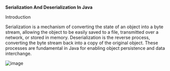 <b>Serialization And Deserialization In Java</b>

Introduction

Serialization is a mechanism of converting the state of an object into a byte stream, allowing the object to be easily saved to a file, transmitted over a network, or stored in memory. 
Deserialization is the reverse process, converting the byte stream back into a copy of the original object. These processes are fundamental in Java for enabling object persistence and data interchange.


![image](https://github.com/user-attachments/assets/9cdd716e-47ef-437c-9f43-a12ad7f44164)
